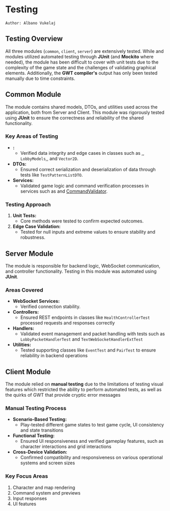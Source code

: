 # Testing

`Author: Albano Vukelaj`

## Testing Overview
All three modules (`common`, `client`, `server`) are extensively tested.
While [](Common.md) and [](Server.md) modules utilized automated testing through **JUnit** (and **Mockito** where needed),
the [](Client.md) module has been difficult to cover with unit tests due to the complexity of the game state 
and the challenges of validating graphical elements.
Additionally, the **GWT compiler's** output has only been tested manually due to time constraints.

## Common Module
The [](Common.md) module contains shared models, DTOs, and utilities used across the application, both from Server and Client.
This module was rigorously tested using **JUnit** to ensure the correctness and reliability of the shared functionality.

### Key Areas of Testing
- **[](Models.md):**
    - Verified data integrity and edge cases in classes such as [](GridModel.md),[](GridService.md), `LobbyModels`,[](PatternModel.md),[](PatternService.md) and `Vector2D`.
- **DTOs:**
    - Ensured correct serialization and deserialization of data through tests like `TestPatternListDTO`.
- **Services:**
    - Validated game logic and command verification processes in services such as [](Turn-Logic.md) and [CommandValidator](Turn-Logic.md#1-command-validation).
  
### Testing Approach
1. **Unit Tests:**
    - Core methods were tested to confirm expected outcomes.
2. **Edge Case Validation:**
    - Tested for null inputs and extreme values to ensure stability and robustness.

## Server Module
The [](Server.md) module is responsible for backend logic, WebSocket communication, and controller functionality. Testing in this module was automated using **JUnit**.

### Areas Covered
- **WebSocket Services:**
    - Verified connection stability.
- **Controllers:**
    - Ensured REST endpoints in classes like `HealthControllerTest` processed requests and responses correctly
- **Handlers:**
    - Validated event management and packet handling with tests such as `LobbyPacketHandlerTest` and
`TextWebSocketHandlerExtTest`
- **Utilities:**
    - Tested supporting classes like `EventTest` and `PairTest` to ensure reliability in backend operations

## Client Module
The [](Client.md) module relied on **manual testing** due to the limitations of testing visual features 
which restricted the ability to perform automated tests, as well as the quirks of GWT that provide cryptic error
messages

### Manual Testing Process
- **Scenario-Based Testing:**
  - Play-tested different game states to test game cycle, UI consistency and state transitions
- **Functional Testing:**
    - Ensured UI responsiveness and verified gameplay features, such as character interactions and grid interactions
- **Cross-Device Validation:**
    - Confirmed compatibility and responsiveness on various operational systems and screen sizes

### Key Focus Areas
1. Character and map rendering
2. Command system and previews
3. Input responses
4. UI features

